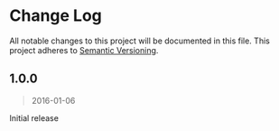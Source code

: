 # Change Log
All notable changes to this project will be documented in this file.
This project adheres to [Semantic Versioning](http://semver.org/).

## 1.0.0
> 2016-01-06

Initial release
